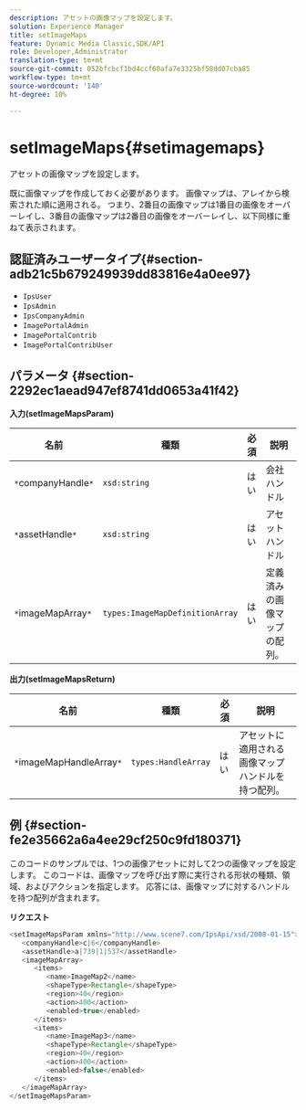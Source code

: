 ```yaml
---
description: アセットの画像マップを設定します。
solution: Experience Manager
title: setImageMaps
feature: Dynamic Media Classic,SDK/API
role: Developer,Administrator
translation-type: tm+mt
source-git-commit: 052bfcbcf1bd4ccf60afa7e3325bf58dd07cba85
workflow-type: tm+mt
source-wordcount: '140'
ht-degree: 10%

---
```



# setImageMaps{#setimagemaps}

アセットの画像マップを設定します。

既に画像マップを作成しておく必要があります。 画像マップは、アレイから検索された順に適用される。 つまり、2番目の画像マップは1番目の画像をオーバーレイし、3番目の画像マップは2番目の画像をオーバーレイし、以下同様に重ねて表示されます。

## 認証済みユーザータイプ{#section-adb21c5b679249939dd83816e4a0ee97}

* `IpsUser`
* `IpsAdmin`
* `IpsCompanyAdmin`
* `ImagePortalAdmin`
* `ImagePortalContrib`
* `ImagePortalContribUser`

## パラメータ {#section-2292ec1aead947ef8741dd0653a41f42}

**入力(setImageMapsParam)**

| 名前 | 種類 | 必須 | 説明 |
|---|---|---|---|
| `*`companyHandle`*` | `xsd:string` | はい | 会社ハンドル |
| `*`assetHandle`*` | `xsd:string` | はい | アセットハンドル |
| `*`imageMapArray`*` | `types:ImageMapDefinitionArray` | はい | 定義済みの画像マップの配列。 |

**出力(setImageMapsReturn)**

| 名前 | 種類 | 必須 | 説明 |
|---|---|---|---|
| `*`imageMapHandleArray`*` | `types:HandleArray` | はい | アセットに適用される画像マップハンドルを持つ配列。 |

## 例 {#section-fe2e35662a6a4ee29cf250c9fd180371}

このコードのサンプルでは、1つの画像アセットに対して2つの画像マップを設定します。 このコードは、画像マップを呼び出す際に実行される形状の種類、領域、およびアクションを指定します。 応答には、画像マップに対するハンドルを持つ配列が含まれます。

**リクエスト**

```java
<setImageMapsParam xmlns="http://www.scene7.com/IpsApi/xsd/2008-01-15">
   <companyHandle>c|6</companyHandle>
   <assetHandle>a|739|1|537</assetHandle>
   <imageMapArray>
      <items>
         <name>ImageMap2</name>
         <shapeType>Rectangle</shapeType>
         <region>40</region>
         <action>400</action>
         <enabled>true</enabled>
      </items>
      <items>
         <name>ImageMap3</name>
         <shapeType>Rectangle</shapeType>
         <region>40</region>
         <action>400</action>
         <enabled>false</enabled>
      </items>
   </imageMapArray>
</setImageMapsParam>
```

